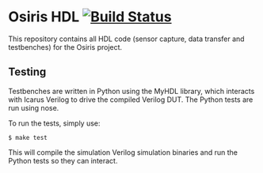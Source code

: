 # Osiris HDL [![Build Status](https://magnum.travis-ci.com/mikeanthonywild/osiris-hdl.svg?token=NDTyY9L4Xy88HazazqPp&branch=develop)](https://magnum.travis-ci.com/mikeanthonywild/osiris-hdl)

This repository contains all HDL code (sensor capture, data transfer and testbenches) for the Osiris project.

## Testing

Testbenches are written in Python using the MyHDL library, which interacts with Icarus Verilog to drive the compiled Verilog DUT. The Python tests are run using nose.

To run the tests, simply use:

    $ make test

This will compile the simulation Verilog simulation binaries and run the Python tests so they can interact.

